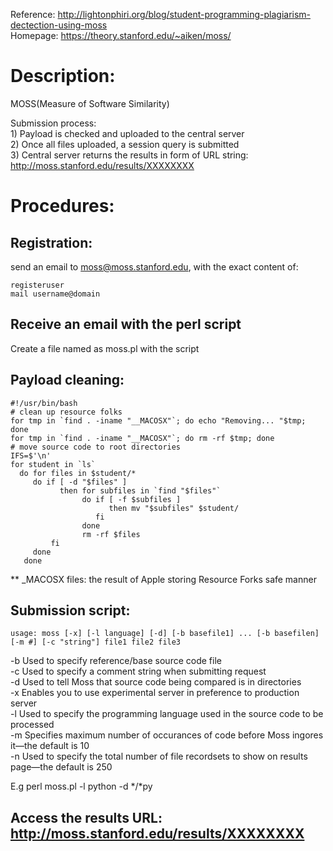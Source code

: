 Reference: http://lightonphiri.org/blog/student-programming-plagiarism-dectection-using-moss  
Homepage: https://theory.stanford.edu/~aiken/moss/  

# Description:  
   MOSS(Measure of Software Similarity)  
   
   Submission process:   
    1) Payload is checked and uploaded to the central server  
    2) Once all files uploaded, a session query is submitted  
    3) Central server returns the results in form of URL string: http://moss.stanford.edu/results/XXXXXXXX  

# Procedures:  

## Registration:  
  send an email to moss@moss.stanford.edu, with the exact content of:  
  ```
  registeruser  
  mail username@domain  
  ```
  
## Receive an email with the perl script  
  Create a file named as moss.pl with the script  

## Payload cleaning:  
  ```
  #!/usr/bin/bash  
  # clean up resource folks  
  for tmp in `find . -iname "__MACOSX"`; do echo "Removing... "$tmp; done  
  for tmp in `find . -iname "__MACOSX"`; do rm -rf $tmp; done  
  # move source code to root directories  
  IFS=$'\n'  
  for student in `ls`  
    do for files in $student/*  
       do if [ -d "$files" ]  
             then for subfiles in `find "$files"`  
                  do if [ -f $subfiles ]  
                        then mv "$subfiles" $student/  
                     fi  
                  done  
                  rm -rf $files  
           fi  
       done  
     done  
  ```  
  ** _MACOSX files: the result of Apple storing Resource Forks safe manner  
  
## Submission script:  
  `usage: moss [-x] [-l language] [-d] [-b basefile1] ... [-b basefilen] [-m #] [-c "string"] file1 file2 file3`  
  
  -b Used to specify reference/base source code file  
  -c Used to specify a comment string when submitting request  
  -d Used to tell Moss that source code being compared is in directories  
  -x Enables you to use experimental server in preference to production server  
  -l Used to specify the programming language used in the source code to be processed  
  -m Specifies maximum number of occurances of code before Moss ingores it—the default is 10  
  -n Used to specify the total number of file recordsets to show on results page—the default is 250  
  
  E.g perl moss.pl -l python -d */*py  
  
## Access the results URL: http://moss.stanford.edu/results/XXXXXXXX  
  
